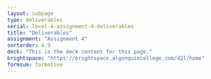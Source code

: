 ```yaml
---
layout: subpage
type: deliverables
serial: level-4-assignment-4-deliverables
title: "Deliverables"
assignment: "Assignment 4"
sortorder: 4.9
deck: "This is the deck content for this page."
brightspace: "https://brightspace.algonquincollege.com/d2l/home"
formsum: formative
---
```

